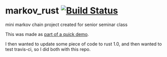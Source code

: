 # markov_rust [![Build Status](https://travis-ci.org/jcoates/markov_rust.svg?branch=master)](https://travis-ci.org/jcoates/markov_rust)
mini markov chain project created for senior seminar class

This was made as [part of a quick demo](http://slides.com/jcoates/markov#/).

I then wanted to update some piece of code to rust 1.0, and then wanted to test travis-ci, so I did both with this repo.
